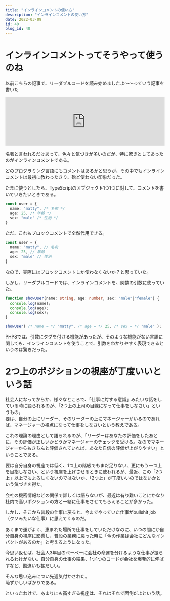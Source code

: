 ```yaml
---
title: "インラインコメントの使い方"
description: "インラインコメントの使い方"
date: 2022-03-09
id: 40
blog_id: 40
---
```


# インラインコメントってそうやって使うのね

以前こちらの記事で、リーダブルコードを読み始めましたよ～～っていう記事を書いた

<iframe 
  class="hatenablogcard" 
  style="width:100%;height:155px;max-width:680px;"
  src="https://hatenablog-parts.com/embed?url=https://mattylogs.com/blog/38/" 
  width="300" height="150" frameborder="0" scrolling="no">
</iframe>

名著と言われるだけあって、色々と気づきが多いのだが、特に驚きとしてあったのがインラインコメントである。

どのプログラミング言語にもコメントはあるかと思うが、その中でもインラインコメントは最初に教わったきり、殆ど使わない印象だった。

たまに使うとしたら、TypeScriptのオブジェクト1つ1つに対して、コメントを書いていきたいときである。

```typescript
const user = {
  name: "matty", /* 名前 */
  age: 25, /* 年齢 */
  sex: "male" /* 性別 */
}
```

ただ、これもブロックコメントで全然代用できる。

```typescript
const user = {
  name: "matty", // 名前
  age: 25, // 年齢
  sex: "male" // 性別
}
```

なので、実際にはブロックコメントしか使わなくないか？と思っていた。

しかし、リーダブルコードでは、インラインコメントを、関数の引数に使っていた。

```typescript
function showUser(name: string, age: number, sex: "male"|"female") {
  console.log(name);
  console.log(age);
  console.log(sex);
}

showUser( /* name = */ "matty", /* age = */ 25, /* sex = */ "male" );
```

PHP8では、引数にタグを付ける機能があったが、そのような機能がない言語に関しても、インラインコメントを使うことで、引数をわかりやすく表現できるというのは驚きだった。

# 2つ上のポジションの視座が丁度いいという話

社会人になってからか、様々なところで、「仕事に対する意識」みたいな話をしている時に語られるのが、「2つ上の上司の目線になって仕事をしなさい」というもの。  
要は、自分の上にリーダー、そのリーダーの上にマネージャーがいるのであれば、マネージャーの視点になって仕事をしなさいという教えである。

これの理論の理由として語られるのが、「リーダーはあなたの評価をしたあとに、その評価が正しいかどうかマネージャーのチェックを受ける。なのでマネージャーからもきちんと評価されていれば、あなた自信の評価が上がりやすい」ということである。

要は自分自身の視座では低く、1つ上の階級でもまだ足りない、更にもう一つ上を目指しなさい、という視座を上げさせるときに使われるが、最近、この「2つ上」以上でもよろしくないのではないか、「2つ上」が丁度いいのではないかという気づきを得た。

会社の機密情報などの関係で詳しくは語らないが、最近は有り難いことにかなり社内で高いポジションの方と一緒に仕事をさせてもらえることが多かった。

しかし、そこから普段の仕事に戻ると、今までやっていた仕事がbullshit job（クソみたいな仕事）に思えてくるのだ。

あくまで運がよく、恵まれた場所で仕事をしていただけなのに、いつの間にか自分自身の視座に影響し、普段の業務に戻った時に「今の作業は会社にどんなインパクトがあるのか」と考えるようになった。

今思い返せば、社会人3年目のぺーぺーに会社の命運を分けるような仕事が振られるわけがない。自分自身の仕事の結果、1つ1つのコードが会社を爆発的に伸ばすなど、勘違いも甚だしい。

そんな思い込みについ先週気付かされた。  
恥ずかしいばかりである。

といったわけで、あまりにも高すぎる視座は、それはそれで面倒だよという話。